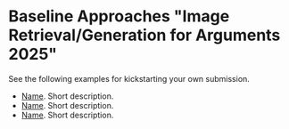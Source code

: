 # Baseline Approaches "Image Retrieval/Generation for Arguments 2025"
See the following examples for kickstarting your own submission.
- [Name](dir/). Short description.
- [Name](dir/). Short description.
- [Name](dir/). Short description.

